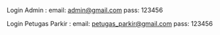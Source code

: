 Login Admin :
email: admin@gmail.com
pass: 123456

Login Petugas Parkir :
email: petugas_parkir@gmail.com
pass: 123456

